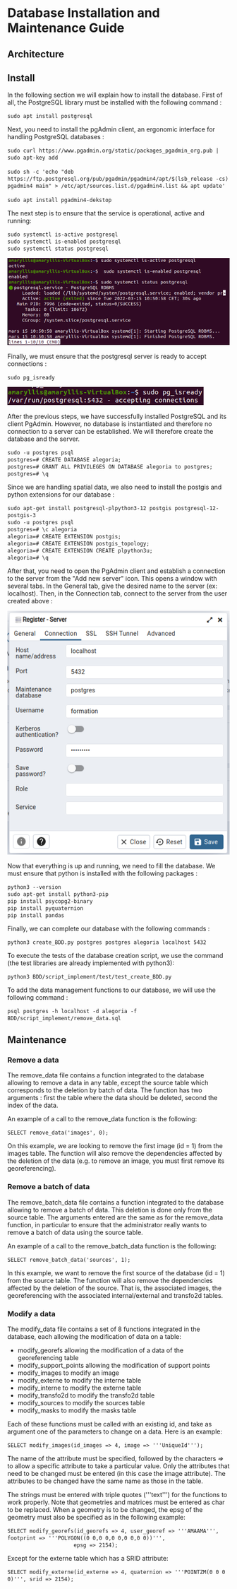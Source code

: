 # Database Installation and Maintenance Guide #

## Architecture ##

## Install ##

In the following section we will explain how to install the database. First of all, the PostgreSQL library must be installed with the following command :
```
sudo apt install postgresql
```

Next, you need to install the pgAdmin client, an ergonomic interface for handling PostgreSQL databases :
```
sudo curl https://www.pgadmin.org/static/packages_pgadmin_org.pub | sudo apt-key add

sudo sh -c 'echo "deb https://ftp.postgresql.org/pub/pgadmin/pgadmin4/apt/$(lsb_release -cs) pgadmin4 main" > /etc/apt/sources.list.d/pgadmin4.list && apt update'

sudo apt install pgadmin4-dekstop
```

The next step is to ensure that the service is operational, active and running:
```
sudo systemctl is-active postgresql
sudo systemctl is-enabled postgresql
sudo systemctl status postgresql
```

![image](images/InstallPostGre.PNG)

Finally, we must ensure that the postgresql server is ready to accept connections :
```
sudo pg_isready
```

![image](images/InstallPostGre2.PNG)

After the previous steps, we have successfully installed PostgreSQL and its client PgAdmin. However, no database is instantiated and therefore no connection to a server can be established. We will therefore create the database and the server.

```
sudo -u postgres psql
postgres=# CREATE DATABASE alegoria;
postgres=# GRANT ALL PRIVILEGES ON DATABASE alegoria to postgres;
postgres=# \q
```

Since we are handling spatial data, we also need to install the postgis and python extensions for our database :
```
sudo apt-get install postgresql-plpython3-12 postgis postgresql-12-postgis-3
sudo -u postgres psql
postgres=# \c alegoria
alegoria=# CREATE EXTENSION postgis;
alegoria=# CREATE EXTENSION postgis_topology;
alegoria=# CREATE EXTENSION CREATE plpython3u;
alegoria=# \q
```

After that, you need to open the PgAdmin client and establish a connection to the server from the "Add new server" icon. This opens a window with several tabs. In the General tab, give the desired name to the server (ex: localhost). Then, in the Connection tab, connect to the server from the user created above :

![image](images/InstallBDD.PNG)

Now that everything is up and running, we need to fill the database. We must ensure that python is installed with the following packages :
```
python3 --version
sudo apt-get install python3-pip 
pip install psycopg2-binary
pip install pyquaternion
pip install pandas
```

Finally, we can complete our database with the following commands :
```
python3 create_BDD.py postgres postgres alegoria localhost 5432
```

To execute the tests of the database creation script, we use the command (the test libraries are already implemented with python3):
```
python3 BDD/script_implement/test/test_create_BDD.py
```

To add the data management functions to our database, we will use the following command :
```
psql postgres -h localhost -d alegoria -f BDD/script_implement/remove_data.sql
```

## Maintenance ##

### Remove a data

The remove_data file contains a function integrated to the database allowing to remove a data in any table, except the source table which corresponds to the deletion by batch of data. The function has two arguments : first the table where the data should be deleted, second the index of the data.

An example of a call to the remove_data function is the following:

```
SELECT remove_data('images', 0);
```

On this example, we are looking to remove the first image (id = 1) from the images table. The function will also remove the dependencies affected by the deletion of the data (e.g. to remove an image, you must first remove its georeferencing).

### Remove a batch of data

The remove_batch_data file contains a function integrated to the database allowing to remove a batch of data. This deletion is done only from the source table. The arguments entered are the same as for the remove_data function, in particular to ensure that the administrator really wants to remove a batch of data using the source table.

An example of a call to the remove_batch_data function is the following:

```
SELECT remove_batch_data('sources', 1);
```

In this example, we want to remove the first source of the database (id = 1) from the source table. The function will also remove the dependencies affected by the deletion of the source. That is, the associated images, the georeferencing with the associated internal/external and transfo2d tables.

### Modify a data

The modify_data file contains a set of 8 functions integrated in the database, each allowing the modification of data on a table:
- modify_georefs allowing the modification of a data of the georeferencing table
- modify_support_points allowing the modification of support points
- modify_images to modify an image
- modify_externe to modify the interne table
- modify_interne to modify the externe table
- modify_transfo2d to modify the transfo2d table
- modify_sources to modify the sources table
- modify_masks to modify the masks table

Each of these functions must be called with an existing id, and take as argument one of the parameters to change on a data. Here is an example:
```
SELECT modify_images(id_images => 4, image => '''UniqueId''');
```

The name of the attribute must be specified, followed by the characters *=>* to allow a specific attribute to take a particular value. Only the attributes that need to be changed must be entered (in this case the image attribute). The attributes to be changed have the same name as those in the table.

The strings must be entered with triple quotes ('''text''') for the functions to work properly. Note that geometries and matrices must be entered as char to be replaced. When a geometry is to be changed, the epsg of the geometry must also be specified as in the following example:
```
SELECT modify_georefs(id_georefs => 4, user_georef => '''AMAAMA''', footprint => '''POLYGON((0 0,0 0,0 0,0 0,0 0))''',
					 epsg => 2154);
```
Except for the externe table which has a SRID attribute:
```
SELECT modify_externe(id_externe => 4, quaternion => '''POINTZM(0 0 0 0)''', srid => 2154);
```
 